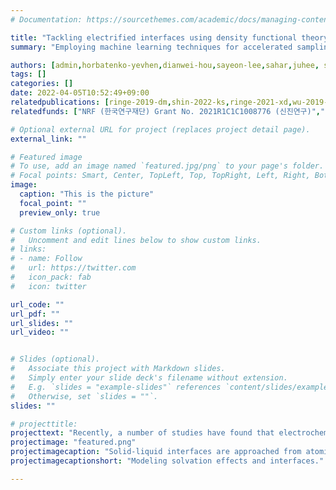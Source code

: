 ```yaml
---
# Documentation: https://sourcethemes.com/academic/docs/managing-content/

title: "Tackling electrified interfaces using density functional theory and machine learning"
summary: "Employing machine learning techniques for accelerated sampling of liquid molecules phase space to understand the nature of electrified interfaces in energy conversion and storage applications."

authors: [admin,horbatenko-yevhen,dianwei-hou,sayeon-lee,sahar,juhee, shuran-xu]
tags: []
categories: []
date: 2022-04-05T10:52:49+09:00
relatedpublications: [ringe-2019-dm,shin-2022-ks,ringe-2021-xd,wu-2019-bq,ringe-2023-cation]
relatedfunds: ["NRF (한국연구재단) Grant No. 2021R1C1C1008776 (신진연구)","Institute for Basic Science (IBS) for Molecular Spectroscopy and Dynamics"]

# Optional external URL for project (replaces project detail page).
external_link: ""

# Featured image
# To use, add an image named `featured.jpg/png` to your page's folder.
# Focal points: Smart, Center, TopLeft, Top, TopRight, Left, Right, BottomLeft, Bottom, BottomRight.
image:
  caption: "This is the picture"
  focal_point: ""
  preview_only: true

# Custom links (optional).
#   Uncomment and edit lines below to show custom links.
# links:
# - name: Follow
#   url: https://twitter.com
#   icon_pack: fab
#   icon: twitter

url_code: ""
url_pdf: ""
url_slides: ""
url_video: ""


# Slides (optional).
#   Associate this project with Markdown slides.
#   Simply enter your slide deck's filename without extension.
#   E.g. `slides = "example-slides"` references `content/slides/example-slides.md`.
#   Otherwise, set `slides = ""`.
slides: ""

# projecttitle: 
projecttext: "Recently, a number of studies have found that electrochemical processes in batteries and electrolyzers are highly sensitive to the electrified solid-liquid interface. In order to accurately predict reaction kinetics or the stability of electrochemical system compounds, it is essential to develop methods that can model such interfaces on a quantum accuracy level. In addition, for most state-of-the-art energy systems such as carbon materials, single atom catalysts, 2D materials (MoS<sub>2</sub>, etc.) or semiconductors the effect of electrification remains largely unknown and could potentially lead to the development of new technologies. In this project, we develop and apply several computational techniques from continuum over classical approaches up to full first-principles machine learning to upscale quantum chemical calculations with Density Functional Theory towards a full representation of the solid-liquid interface and its realistic reaction environment."
projectimage: "featured.png"
projectimagecaption: "Solid-liquid interfaces are approached from atomistic simulations, using either a force-field based description or machine learning approaches. Further coarse-graining of atomistic insights leads to fast and transferable continuum solvation schemes."
projectimagecaptionshort: "Modeling solvation effects and interfaces."

---
```


